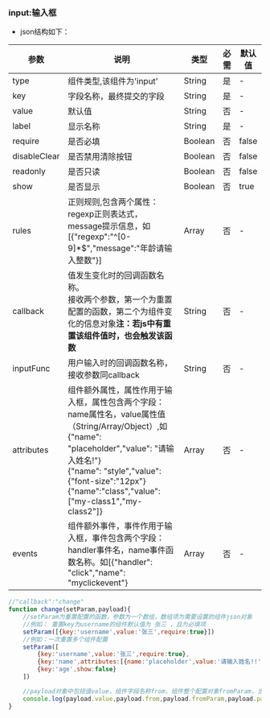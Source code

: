  ### input:输入框
 - json结构如下：

| 参数      | 说明          | 类型      | 必需        | 默认值  |
|---------- |-------------- |---------- |-------------|-------- |
| type      | 组件类型,该组件为'input' | String  | 是 | - |
| key       | 字段名称，最终提交的字段 | String  | 是 | - |
| value       | 默认值 | String  | 否 | - |
| label     | 显示名称 | String  | 是 | - |
| require   | 是否必填 | Boolean  | 否 | false |
| disableClear   | 是否禁用清除按钮 | Boolean  | 否 | false |
| readonly   | 是否只读 | Boolean  | 否 | false |
| show   | 是否显示 | Boolean  | 否 | true |
| rules   | 正则规则,包含两个属性：regexp正则表达式，message提示信息，如[{"regexp":"^[0-9]*$","message":"年龄请输入整数"}] | Array  | 否 | - |
| callback   | 值发生变化时的回调函数名称。<br>接收两个参数，第一个为重置配置的函数，第二个为组件变化的信息对象**注：若js中有重置该组件值时，也会触发该函数** | String  | 否 | - |
| inputFunc | 用户输入时的回调函数名称，接收参数同callback | String  | 否 | - |
| attributes  | 组件额外属性，属性作用于输入框，属性包含两个字段：name属性名，value属性值（String/Array/Object）,如<br>{"name": "placeholder","value": "请输入姓名!"}<br>{"name": "style","value": {"font-size":"12px"}<br>{"name":"class","value":["my-class1","my-class2"]} | Array  | 否 | - |
| events     | 组件额外事件，事件作用于输入框，事件包含两个字段：handler事件名，name事件函数名称。如[{"handler": "click","name": "myclickevent"} | Array  | 否 | - |

```js
//"callback":"change"
function change(setParam,payload){
    //setParam为重置配置的函数，参数为一个数组，数组项为需要设置的组件json对象
    //例如： 重置key为username的组件默认值为 张三 ，且为必填项
    setParam([{key:'username',value:'张三',require:true}])
    //例如：一次重置多个组件配置
    setParam([
        {key:'username',value:'张三',require:true},
        {key:'name',attributes:[{name:'placeholder',value:'请输入姓名!!'}]},
        {key:'age',show:false}
    ]) 

    //payload对象中包括值value，组件字段名称from，组件整个配置对象fromParam，当前作用域的整个表单对象params
    console.log(payload.value,payload.from,payload.fromParam,payload.params)
}
```